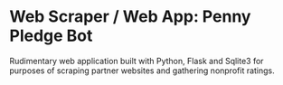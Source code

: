 # Web Scraper / Web App: Penny Pledge Bot
Rudimentary web application built with Python, Flask and Sqlite3 for purposes of scraping partner websites and gathering nonprofit ratings.

